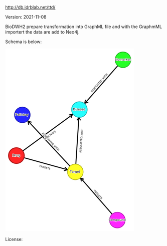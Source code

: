 http://db.idrblab.net/ttd/

Version: 2021-11-08

BioDWH2 prepare transformation into GraphML file and with the GraphmML importert the data are add to Neo4j.

Schema is below:

![er_diagram](schema.png)

License: